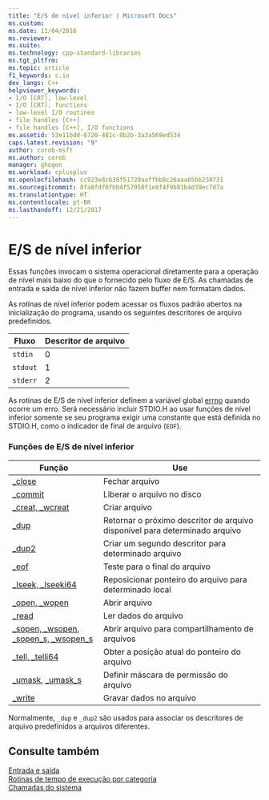```yaml
---
title: "E/S de nível inferior | Microsoft Docs"
ms.custom: 
ms.date: 11/04/2016
ms.reviewer: 
ms.suite: 
ms.technology: cpp-standard-libraries
ms.tgt_pltfrm: 
ms.topic: article
f1_keywords: c.io
dev_langs: C++
helpviewer_keywords:
- I/O [CRT], low-level
- I/O [CRT], functions
- low-level I/O routines
- file handles [C++]
- file handles [C++], I/O functions
ms.assetid: 53e11bdd-6720-481c-8b2b-3a3a569ed534
caps.latest.revision: "9"
author: corob-msft
ms.author: corob
manager: ghogen
ms.workload: cplusplus
ms.openlocfilehash: cc923e8c638f51720aaffbb8c26aaa65bb230731
ms.sourcegitcommit: 8fa8fdf0fbb4f57950f1e8f4f9b81b4d39ec7d7a
ms.translationtype: HT
ms.contentlocale: pt-BR
ms.lasthandoff: 12/21/2017
---
```

# <a name="low-level-io"></a>E/S de nível inferior
Essas funções invocam o sistema operacional diretamente para a operação de nível mais baixo do que o fornecido pelo fluxo de E/S. As chamadas de entrada e saída de nível inferior não fazem buffer nem formatam dados.  
  
 As rotinas de nível inferior podem acessar os fluxos padrão abertos na inicialização do programa, usando os seguintes descritores de arquivo predefinidos.  
  
|Fluxo|Descritor de arquivo|  
|------------|---------------------|  
|`stdin`|0|  
|`stdout`|1|  
|`stderr`|2|  
  
 As rotinas de E/S de nível inferior definem a variável global [errno](../c-runtime-library/errno-doserrno-sys-errlist-and-sys-nerr.md) quando ocorre um erro. Será necessário incluir STDIO.H ao usar funções de nível inferior somente se seu programa exigir uma constante que está definida no STDIO.H, como o indicador de final de arquivo (`EOF`).  
  
### <a name="low-level-io-functions"></a>Funções de E/S de nível inferior  
  
|Função|Use|  
|--------------|---------|  
|[_close](../c-runtime-library/reference/close.md)|Fechar arquivo|  
|[_commit](../c-runtime-library/reference/commit.md)|Liberar o arquivo no disco|  
|[_creat, _wcreat](../c-runtime-library/reference/creat-wcreat.md)|Criar arquivo|  
|[_dup](../c-runtime-library/reference/dup-dup2.md)|Retornar o próximo descritor de arquivo disponível para determinado arquivo|  
|[_dup2](../c-runtime-library/reference/dup-dup2.md)|Criar um segundo descritor para determinado arquivo|  
|[_eof](../c-runtime-library/reference/eof.md)|Teste para o final do arquivo|  
|[_lseek, _lseeki64](../c-runtime-library/reference/lseek-lseeki64.md)|Reposicionar ponteiro do arquivo para determinado local|  
|[_open, _wopen](../c-runtime-library/reference/open-wopen.md)|Abrir arquivo|  
|[_read](../c-runtime-library/reference/read.md)|Ler dados do arquivo|  
|[_sopen, _wsopen](../c-runtime-library/reference/sopen-wsopen.md), [_sopen_s, _wsopen_s](../c-runtime-library/reference/sopen-s-wsopen-s.md)|Abrir arquivo para compartilhamento de arquivos|  
|[_tell, _telli64](../c-runtime-library/reference/tell-telli64.md)|Obter a posição atual do ponteiro do arquivo|  
|[_umask](../c-runtime-library/reference/umask.md), [_umask_s](../c-runtime-library/reference/umask-s.md)|Definir máscara de permissão do arquivo|  
|[_write](../c-runtime-library/reference/write.md)|Gravar dados no arquivo|  
  
 Normalmente, `_dup` e `_dup2` são usados para associar os descritores de arquivo predefinidos a arquivos diferentes.  
  
## <a name="see-also"></a>Consulte também  
 [Entrada e saída](../c-runtime-library/input-and-output.md)   
 [Rotinas de tempo de execução por categoria](../c-runtime-library/run-time-routines-by-category.md)   
 [Chamadas do sistema](../c-runtime-library/system-calls.md)
